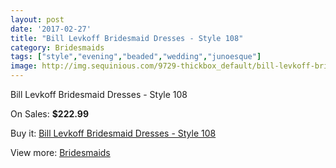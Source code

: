 ```yaml
---
layout: post
date: '2017-02-27'
title: "Bill Levkoff Bridesmaid Dresses - Style 108"
category: Bridesmaids
tags: ["style","evening","beaded","wedding","junoesque"]
image: http://img.sequinious.com/9729-thickbox_default/bill-levkoff-bridesmaid-dresses-style-108.jpg
---
```

Bill Levkoff Bridesmaid Dresses - Style 108

On Sales: **$222.99**
<a href="https://www.sequinious.com/bridesmaids/4252-bill-levkoff-bridesmaid-dresses-style-108.html"><amp-img layout="responsive" width="600" height="600" src="//img.sequinious.com/9729-thickbox_default/bill-levkoff-bridesmaid-dresses-style-108.jpg" alt="Bill Levkoff Bridesmaid Dresses - Style 108 0" /></a>

Buy it: [Bill Levkoff Bridesmaid Dresses - Style 108](https://www.sequinious.com/bridesmaids/4252-bill-levkoff-bridesmaid-dresses-style-108.html "Bill Levkoff Bridesmaid Dresses - Style 108")

View more: [Bridesmaids](https://www.sequinious.com/3-bridesmaids "Bridesmaids")